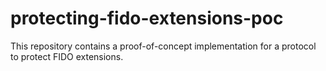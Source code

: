 # protecting-fido-extensions-poc
This repository contains a proof-of-concept implementation for a protocol to protect FIDO extensions.
